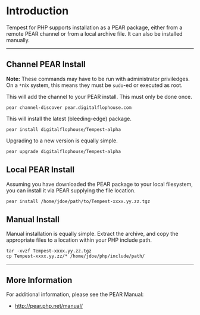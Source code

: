 # Introduction #

Tempest for PHP supports installation as a PEAR package, either from a remote PEAR channel or from a local archive file.  It can also be installed manually.


---


## Channel PEAR Install ##

**Note:** These commands may have to be run with administrator priviledges.  On a `*`nix system, this means they must be `sudo`-ed or executed as root.

This will add the channel to your PEAR install.  This must only be done once.
```
pear channel-discover pear.digitalflophouse.com
```

This will install the latest (bleeding-edge) package.
```
pear install digitalflophouse/Tempest-alpha
```

Upgrading to a new version is equally simple.
```
pear upgrade digitalflophouse/Tempest-alpha
```


## Local PEAR Install ##

Assuming you have downloaded the PEAR package to your local filesystem, you can install it via PEAR supplying the file location.
```
pear install /home/jdoe/path/to/Tempest-xxxx.yy.zz.tgz
```


## Manual Install ##

Manual installation is equally simple.  Extract the archive, and copy the appropriate files to a location within your PHP include path.
```
tar -xvzf Tempest-xxxx.yy.zz.tgz
cp Tempest-xxxx.yy.zz/* /home/jdoe/php/include/path/
```


---


## More Information ##

For additional information, please see the PEAR Manual:
  * http://pear.php.net/manual/